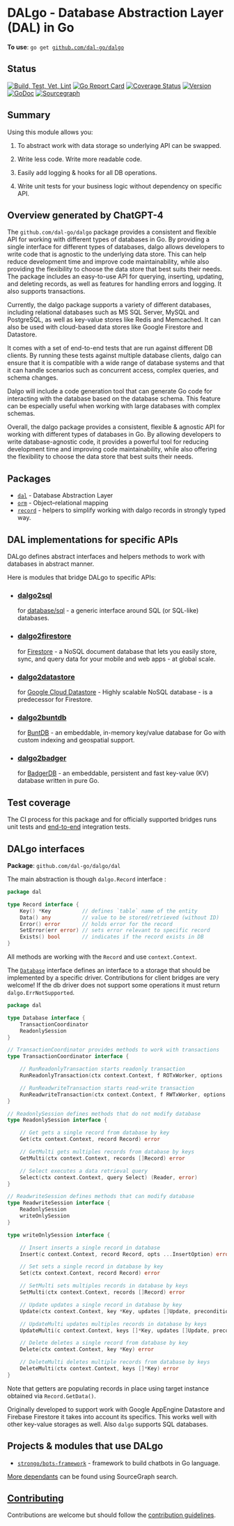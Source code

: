 # DALgo - Database Abstraction Layer (DAL) in Go

**To use**: `go get `[`github.com/dal-go/dalgo`](https://github.com/dal-go/dalgo)

## Status
[![Build, Test, Vet, Lint](https://github.com/dal-go/dalgo/actions/workflows/ci.yml/badge.svg)](https://github.com/dal-go/dalgo/actions/workflows/ci.yml)
[![Go Report Card](https://goreportcard.com/badge/github.com/dal-go/dalgo)](https://goreportcard.com/report/github.com/dal-go/dalgo)
[![Coverage Status](https://coveralls.io/repos/github/dal-go/dalgo/badge.svg?branch=main)](https://coveralls.io/github/dal-go/dalgo?branch=main)
[![Version](https://img.shields.io/github/v/tag/dal-go/dalgo?filter=v*.*.*&logo=Go)](https://github.com/dal-go/dalgo/tags)
[![GoDoc](https://godoc.org/github.com/dal-go/dalgo?status.svg)](https://godoc.org/github.com/dal-go/dalgo)
[![Sourcegraph](https://sourcegraph.com/github.com/dal-go/dalgo/-/badge.svg)](https://sourcegraph.com/github.com/dal-go/dalgo?badge)


## Summary

Using this module allows you:

1. To abstract work with data storage so underlying API can be swapped.

2. Write less code. Write more readable code.

3. Easily add logging & hooks for all DB operations.

4. Write unit tests for your business logic without dependency on specific API.

## Overview generated by ChatGPT-4

The `github.com/dal-go/dalgo` package provides a consistent and flexible API for working with different types of
databases in Go. By providing a single interface for different types of databases, dalgo allows developers to write code
that is agnostic to the underlying data store. This can help reduce development time and improve code maintainability,
while also providing the flexibility to choose the data store that best suits their needs. The package includes an
easy-to-use API for querying, inserting, updating, and deleting records, as well as features for handling errors and
logging. It also supports transactions.

Currently, the dalgo package supports a variety of different databases, including relational databases such as MS SQL
Server, MySQL and PostgreSQL, as well as key-value stores like Redis and Memcached. It can also be used with cloud-based
data stores like Google Firestore and Datastore.

It comes with a set of end-to-end tests that are run against different DB clients. By running these tests against
multiple database clients, dalgo can ensure that it is compatible with a wide range of database systems and that it can
handle scenarios such as concurrent access, complex queries, and schema changes.

Dalgo will include a code generation tool that can generate Go code for interacting with the database based on the
database schema. This feature can be especially useful when working with large databases with complex schemas.

Overall, the dalgo package provides a consistent, flexible & agnostic API for working with different types of databases
in Go. By allowing developers to write database-agnostic code, it provides a powerful tool for reducing development time
and improving code maintainability, while also offering the flexibility to choose the data store that best suits their
needs.

## Packages

- [`dal`](dal) - Database Abstraction Layer
- [`orm`](orm) - Object–relational mapping
- [`record`](record) - helpers to simplify working with dalgo records in strongly typed way.

## DAL implementations for specific APIs

DALgo defines abstract interfaces and helpers methods to work with databases in abstract manner.

Here is modules that bridge DALgo to specific APIs:

- ### [**dalgo2sql**](https://github.com/dal-go/dalgo2sql)
  for [database/sql](https://pkg.go.dev/database/sql) - a generic interface around SQL (or SQL-like) databases.

- ### [**dalgo2firestore**](https://github.com/dal-go/dalgo2firestore)
  for [Firestore](https://pkg.go.dev/cloud.google.com/go/firestore) -
  a NoSQL document database that lets you easily
  store, sync, and query data for your mobile and web apps - at global scale.

- ### [**dalgo2datastore**](https://github.com/dal-go/dalgo2datastore)
  for [Google Cloud Datastore](https://pkg.go.dev/cloud.google.com/go/datastore) -
  Highly scalable NoSQL database - is a predecessor for Firestore.

- ### [**dalgo2buntdb**](https://github.com/dal-go/dalgo2buntdb)
  for [BuntDB](https://github.com/tidwall/buntdb) - an embeddable, in-memory key/value database for Go with custom
  indexing and geospatial support.

- ### [**dalgo2badger**](https://github.com/dal-go/dalgo2badger)
  for [BadgerDB](https://github.com/dal-go/dalgo) - an embeddable, persistent and fast key-value (KV) database written
  in pure Go.

## Test coverage

The CI process for this package and for officially supported bridges runs unit tests
and [end-to-end](https://github.com/dal-go/dalgo-end2end-tests) integration tests.

## DALgo interfaces

**Package**: `github.com/dal-go/dalgo/dal`

The main abstraction is though `dalgo.Record` interface :

```go
package dal

type Record interface {
	Key() *Key          // defines `table` name of the entity
	Data() any          // value to be stored/retrieved (without ID)
	Error() error       // holds error for the record
	SetError(err error) // sets error relevant to specific record
	Exists() bool       // indicates if the record exists in DB
}
```

All methods are working with the `Record` and use `context.Context`.

The [`Database`](./dal/database.go) interface defines an interface to a storage that should be implemented by a specific
driver. Contributions for client bridges are very welcome!
If the db driver does not support some operations it must return `dalgo.ErrNotSupported`.

```go
package dal

type Database interface {
	TransactionCoordinator
	ReadonlySession
}

// TransactionCoordinator provides methods to work with transactions
type TransactionCoordinator interface {

	// RunReadonlyTransaction starts readonly transaction
	RunReadonlyTransaction(ctx context.Context, f ROTxWorker, options ...TransactionOption) error

	// RunReadwriteTransaction starts read-write transaction
	RunReadwriteTransaction(ctx context.Context, f RWTxWorker, options ...TransactionOption) error
}

// ReadonlySession defines methods that do not modify database
type ReadonlySession interface {

	// Get gets a single record from database by key
	Get(ctx context.Context, record Record) error

	// GetMulti gets multiples records from database by keys
	GetMulti(ctx context.Context, records []Record) error

	// Select executes a data retrieval query
	Select(ctx context.Context, query Select) (Reader, error)
}

// ReadwriteSession defines methods that can modify database
type ReadwriteSession interface {
	ReadonlySession
	writeOnlySession
}

type writeOnlySession interface {

	// Insert inserts a single record in database
	Insert(c context.Context, record Record, opts ...InsertOption) error

	// Set sets a single record in database by key
	Set(ctx context.Context, record Record) error

	// SetMulti sets multiples records in database by keys
	SetMulti(ctx context.Context, records []Record) error

	// Update updates a single record in database by key
	Update(ctx context.Context, key *Key, updates []Update, preconditions ...Precondition) error

	// UpdateMulti updates multiples records in database by keys
	UpdateMulti(c context.Context, keys []*Key, updates []Update, preconditions ...Precondition) error

	// Delete deletes a single record from database by key
	Delete(ctx context.Context, key *Key) error

	// DeleteMulti deletes multiple records from database by keys
	DeleteMulti(ctx context.Context, keys []*Key) error
}
```

Note that getters are populating records in place using target instance obtained via `Record.GetData()`.

Originally developed to support work with Google AppEngine Datastore and Firebase Firestore it takes into account its
specifics. This works well with other key-value storages as well. Also `dalgo` supports SQL databases.

## Projects & modules that use DALgo

* <a href="https://github.com/strongo/bots-framework">`strongo/bots-framework`</a> - framework to build chatbots
  in Go language.

[More dependants](https://sourcegraph.com/search?q=context%3Aglobal+github.com%2Fdal-go%2Fdalgo&patternType=standard&sm=1&groupBy=repo) can be found using SourceGraph search. 

## [Contributing](CONTRIBUTING.md)

Contributions are welcome but should follow the [contribution guidelines](CONTRIBUTING.md).
